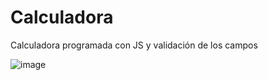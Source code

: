 # Calculadora
Calculadora programada con JS y validación de los campos

![image](https://user-images.githubusercontent.com/107318970/235323054-ee59ff20-dbd7-4410-82d7-4ec38bdd13d6.png)

